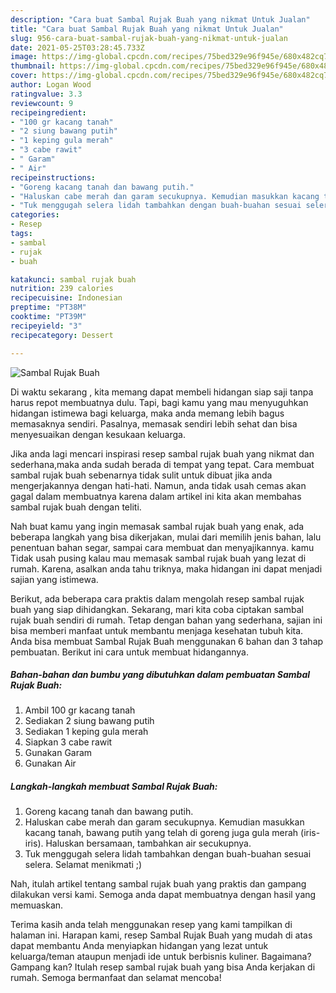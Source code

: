 ```yaml
---
description: "Cara buat Sambal Rujak Buah yang nikmat Untuk Jualan"
title: "Cara buat Sambal Rujak Buah yang nikmat Untuk Jualan"
slug: 956-cara-buat-sambal-rujak-buah-yang-nikmat-untuk-jualan
date: 2021-05-25T03:28:45.733Z
image: https://img-global.cpcdn.com/recipes/75bed329e96f945e/680x482cq70/sambal-rujak-buah-foto-resep-utama.jpg
thumbnail: https://img-global.cpcdn.com/recipes/75bed329e96f945e/680x482cq70/sambal-rujak-buah-foto-resep-utama.jpg
cover: https://img-global.cpcdn.com/recipes/75bed329e96f945e/680x482cq70/sambal-rujak-buah-foto-resep-utama.jpg
author: Logan Wood
ratingvalue: 3.3
reviewcount: 9
recipeingredient:
- "100 gr kacang tanah"
- "2 siung bawang putih"
- "1 keping gula merah"
- "3 cabe rawit"
- " Garam"
- " Air"
recipeinstructions:
- "Goreng kacang tanah dan bawang putih."
- "Haluskan cabe merah dan garam secukupnya. Kemudian masukkan kacang tanah, bawang putih yang telah di goreng juga gula merah (iris-iris). Haluskan bersamaan, tambahkan air secukupnya."
- "Tuk menggugah selera lidah tambahkan dengan buah-buahan sesuai selera. Selamat menikmati ;)"
categories:
- Resep
tags:
- sambal
- rujak
- buah

katakunci: sambal rujak buah 
nutrition: 239 calories
recipecuisine: Indonesian
preptime: "PT38M"
cooktime: "PT39M"
recipeyield: "3"
recipecategory: Dessert

---
```



![Sambal Rujak Buah](https://img-global.cpcdn.com/recipes/75bed329e96f945e/680x482cq70/sambal-rujak-buah-foto-resep-utama.jpg)

Di waktu  sekarang , kita memang dapat membeli hidangan siap saji tanpa harus repot membuatnya dulu. Tapi, bagi kamu yang mau menyuguhkan hidangan istimewa bagi keluarga, maka anda memang lebih bagus memasaknya sendiri. Pasalnya, memasak sendiri lebih sehat dan bisa menyesuaikan dengan kesukaan keluarga.

Jika anda lagi mencari inspirasi resep sambal rujak buah yang nikmat dan sederhana,maka anda sudah berada di tempat yang tepat. Cara membuat sambal rujak buah  sebenarnya tidak sulit untuk dibuat jika anda mengerjakannya dengan hati-hati. Namun, anda tidak usah cemas akan gagal dalam membuatnya 
karena dalam artikel ini kita akan membahas sambal rujak buah dengan teliti.  



Nah buat kamu yang ingin memasak sambal rujak buah yang enak, ada beberapa langkah yang bisa dikerjakan, mulai dari memilih jenis bahan, lalu penentuan bahan segar, sampai cara membuat dan menyajikannya. kamu Tidak usah pusing kalau mau memasak sambal rujak buah yang lezat di rumah. Karena, asalkan anda  tahu triknya, maka hidangan ini dapat menjadi sajian yang istimewa.

Berikut, ada beberapa cara praktis  dalam mengolah resep sambal rujak buah yang siap dihidangkan. Sekarang, mari kita coba ciptakan sambal rujak buah sendiri di rumah. Tetap dengan bahan yang sederhana, sajian ini bisa memberi manfaat untuk membantu menjaga kesehatan tubuh kita. Anda bisa membuat Sambal Rujak Buah menggunakan 6 bahan dan 3 tahap pembuatan. Berikut ini cara untuk membuat hidangannya.

<!--inarticleads1-->

##### Bahan-bahan dan bumbu yang dibutuhkan dalam pembuatan Sambal Rujak Buah:

1. Ambil 100 gr kacang tanah
1. Sediakan 2 siung bawang putih
1. Sediakan 1 keping gula merah
1. Siapkan 3 cabe rawit
1. Gunakan  Garam
1. Gunakan  Air




<!--inarticleads2-->

##### Langkah-langkah membuat Sambal Rujak Buah:

1. Goreng kacang tanah dan bawang putih.
1. Haluskan cabe merah dan garam secukupnya. Kemudian masukkan kacang tanah, bawang putih yang telah di goreng juga gula merah (iris-iris). Haluskan bersamaan, tambahkan air secukupnya.
1. Tuk menggugah selera lidah tambahkan dengan buah-buahan sesuai selera. Selamat menikmati ;)




Nah, itulah artikel tentang  sambal rujak buah  yang praktis dan gampang dilakukan versi kami. Semoga anda dapat membuatnya dengan hasil yang memuaskan. 

Terima kasih anda telah menggunakan resep yang kami tampilkan di halaman ini. Harapan kami, resep  Sambal Rujak Buah yang mudah di atas dapat membantu Anda menyiapkan hidangan yang lezat untuk keluarga/teman ataupun menjadi ide untuk berbisnis kuliner. Bagaimana? Gampang kan? Itulah resep sambal rujak buah yang bisa Anda kerjakan di rumah. Semoga bermanfaat dan selamat mencoba!

